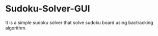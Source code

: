 # Sudoku-Solver-GUI
It is a simple sudoku solver that solve sudoku board using bactracking algorithm.
